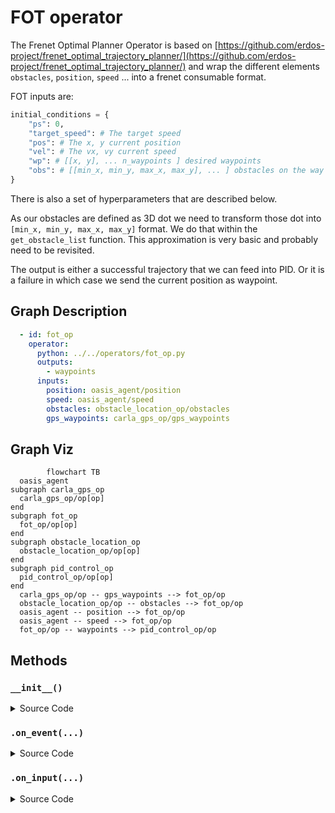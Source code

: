 
 
# FOT operator

The Frenet Optimal Planner Operator is based on [https://github.com/erdos-project/frenet_optimal_trajectory_planner/](https://github.com/erdos-project/frenet_optimal_trajectory_planner/) and wrap the different elements `obstacles`, `position`, `speed` ... into a frenet consumable format. 


FOT inputs are:
```python
initial_conditions = {
    "ps": 0,
    "target_speed": # The target speed
    "pos": # The x, y current position
    "vel": # The vx, vy current speed
    "wp": # [[x, y], ... n_waypoints ] desired waypoints
    "obs": # [[min_x, min_y, max_x, max_y], ... ] obstacles on the way
}
```
There is also a set of hyperparameters that are described below.

As our obstacles are defined as 3D dot we need to transform those dot into `[min_x, min_y, max_x, max_y]` format. We do that within the `get_obstacle_list` function. This approximation is very basic and probably need to be revisited.

The output is either a successful trajectory that we can feed into PID. Or it is a failure in which case we send the current position as waypoint.

## Graph Description

```yaml
  - id: fot_op
    operator:
      python: ../../operators/fot_op.py
      outputs:
        - waypoints
      inputs:
        position: oasis_agent/position
        speed: oasis_agent/speed
        obstacles: obstacle_location_op/obstacles
        gps_waypoints: carla_gps_op/gps_waypoints
```

## Graph Viz

```mermaid
        flowchart TB
  oasis_agent
subgraph carla_gps_op
  carla_gps_op/op[op]
end
subgraph fot_op
  fot_op/op[op]
end
subgraph obstacle_location_op
  obstacle_location_op/op[op]
end
subgraph pid_control_op
  pid_control_op/op[op]
end
  carla_gps_op/op -- gps_waypoints --> fot_op/op
  obstacle_location_op/op -- obstacles --> fot_op/op
  oasis_agent -- position --> fot_op/op
  oasis_agent -- speed --> fot_op/op
  fot_op/op -- waypoints --> pid_control_op/op
```


<!---
This file is auto-generated using:
node .scripts/generate-python-operator-doc.js
-->

## Methods

### `__init__()`



<details>
  <summary>Source Code</summary>

```python
    def __init__(self):
        self.obstacles = np.array([])
        self.lanes = np.array([])
        self.position = []
        self.speed = []
        self.last_position = []
        self.waypoints = []
        self.gps_waypoints = np.array([])
        self.last_obstacles = np.array([])
        self.obstacle_metadata = {}
        self.gps_metadata = {}
        self.metadata = {}
        self.orientation = None
        self.outputs = []
        self.hyperparameters = {
            "max_speed": 25.0,
            "max_accel": 45.0,
            "max_curvature": 55.0,
            "max_road_width_l": 0.1,
            "max_road_width_r": 0.1,
            "d_road_w": 0.5,
            "dt": 0.5,
            "maxt": 5.0,
            "mint": 2.0,
            "d_t_s": 5,
            "n_s_sample": 2.0,
            "obstacle_clearance": 0.1,
            "kd": 1.0,
            "kv": 0.1,
            "ka": 0.1,
            "kj": 0.1,
            "kt": 0.1,
            "ko": 0.1,
            "klat": 1.0,
            "klon": 1.0,
            "num_threads": 0,  # set 0 to avoid using threaded algorithm
        }
        self.conds = {
            "s0": 0,
            "target_speed": TARGET_SPEED,
        }  # paste output from debug log


```

</details>

### `.on_event(...)`



<details>
  <summary>Source Code</summary>

```python

    def on_event(
        self,
        dora_event: dict,
        send_output: Callable[[str, bytes], None],
    ) -> DoraStatus:
        if dora_event["type"] == "INPUT":
            return self.on_input(dora_event, send_output)
        return DoraStatus.CONTINUE


```

</details>


### `.on_input(...)`



<details>
  <summary>Source Code</summary>

```python

    def on_input(
        self,
        dora_input: dict,
        send_output: Callable[[str, bytes], None],
    ):
        if dora_input["id"] == "position":
            self.last_position = self.position
            self.position = np.array(dora_input["value"])
            if len(self.last_position) == 0:
                self.last_position = self.position
            return DoraStatus.CONTINUE

        elif dora_input["id"] == "speed":
            self.speed = np.array(dora_input["value"])
            return DoraStatus.CONTINUE

        elif dora_input["id"] == "obstacles":
            obstacles = np.array(dora_input["value"]).reshape((-1, 5))
            if len(self.last_obstacles) > 0:
                self.obstacles = np.concatenate([self.last_obstacles, obstacles])
            else:
                self.obstacles = obstacles

        elif dora_input["id"] == "global_lanes":
            lanes = np.array(dora_input["value"]).reshape((-1, 60, 3))
            self.lanes = lanes
            return DoraStatus.CONTINUE

        elif "gps_waypoints" == dora_input["id"]:
            waypoints = np.array(dora_input["value"])
            waypoints = waypoints.reshape((-1, 3))[:, :2]
            self.gps_waypoints = waypoints
            return DoraStatus.CONTINUE

        if len(self.gps_waypoints) == 0:
            print("No waypoints")
            send_output(
                "waypoints",
                self.gps_waypoints.tobytes(),
                dora_input["metadata"],
            )
            return DoraStatus.CONTINUE

        elif len(self.position) == 0 or len(self.speed) == 0:
            return DoraStatus.CONTINUE

        [x, y, z, rx, ry, rz, rw] = self.position
        [_, _, yaw] = R.from_quat([rx, ry, rz, rw]).as_euler("xyz", degrees=False)

        gps_obstacles = get_obstacle_list(
            self.position, self.obstacles, self.gps_waypoints
        )

        if len(self.lanes) > 0:
            lanes = get_lane_list(self.position, self.lanes, self.gps_waypoints)
            obstacles = np.concatenate([gps_obstacles, lanes])
        else:
            obstacles = gps_obstacles
        initial_conditions = {
            "ps": 0,
            "target_speed": self.conds["target_speed"],
            "pos": self.position[:2],
            "vel": (np.clip(LA.norm(self.speed), 0.5, 40))
            * np.array([np.cos(yaw), np.sin(yaw)]),
            "wp": self.gps_waypoints,
            "obs": obstacles,
        }

        (
            result_x,
            result_y,
            speeds,
            ix,
            iy,
            iyaw,
            d,
            s,
            speeds_x,
            speeds_y,
            misc,
            costs,
            success,
        ) = fot_wrapper.run_fot(initial_conditions, self.hyperparameters)

        if not success:
            initial_conditions["wp"] = initial_conditions["wp"][:5]
            print(f"fot failed. stopping with {initial_conditions}.")
            target_distance = LA.norm(self.gps_waypoints[-1] - self.position[:2])
            print(f"Distance to target: {target_distance}")
            for obstacle in self.obstacles:
                print(f"obstacles:{obstacle}, label: {LABELS[int(obstacle[-1])]}")

            send_output(
                "waypoints",
                pa.array(np.array([x, y, 0.0], np.float32)),
                dora_input["metadata"],
            )
            return DoraStatus.CONTINUE

        self.waypoints = np.concatenate([result_x, result_y]).reshape((2, -1)).T

        self.outputs = np.ascontiguousarray(
            np.concatenate([result_x, result_y, speeds])
            .reshape((3, -1))
            .T.astype(np.float32)
        )
        send_output(
            "waypoints",
            pa.array(self.outputs.ravel()),
            dora_input["metadata"],
        )
        return DoraStatus.CONTINUE


```

</details>




<!---
This file is auto-generated using:
node .scripts/generate-python-operator-doc.js
-->
